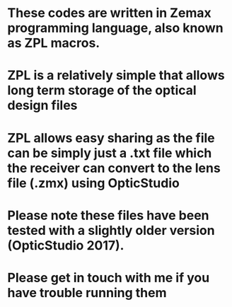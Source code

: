 # These codes are written in Zemax programming language, also known as ZPL macros.
# ZPL is a relatively simple that allows long term storage of the optical design files
# ZPL allows easy sharing as the file can be simply just a .txt file which the receiver can convert to the lens file (.zmx) using OpticStudio
# Please note these files have been tested with a slightly older version (OpticStudio 2017). 
# Please get in touch with me if you have trouble running them

